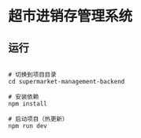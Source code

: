 # 超市进销存管理系统

## 运行
```

# 切换到项目目录
cd supermarket-management-backend

# 安装依赖
npm install

# 启动项目（热更新）
npm run dev

```
